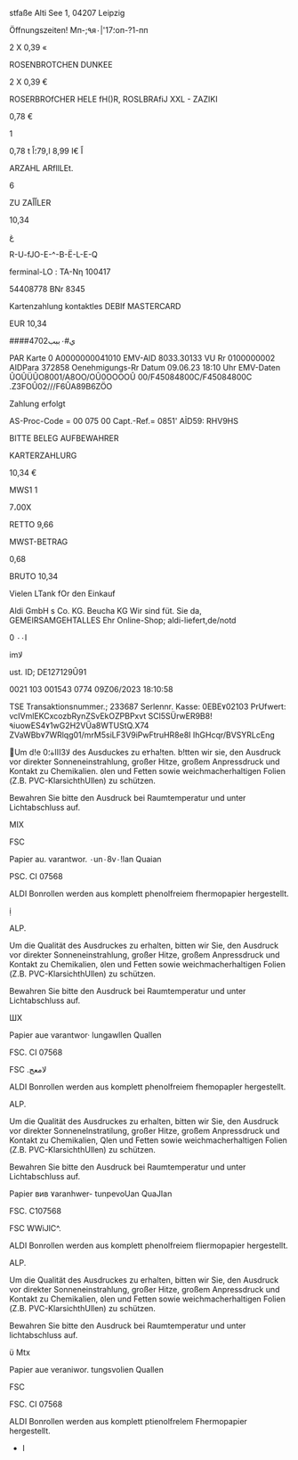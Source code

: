 stfaße Alti See 1, 04207 Leipzig

Öffnungszeiten!
Мп-;٩я٠|'17؛оп-?1-пп

2 X 0,39 «

ROSENBROTCHEN DUNKEE

2 X 0,39 €

ROSERBROfCHER HELE
fH()R, ROSLBRAfiJ XXL -
ZAZIKI

0,78 €

1

0,78 t
اً
€ا
8,99
ا,79؛اً

ARZAHL ARfllLEt.

6

ZU ZAاًاًLER

10,34

غ

R-U-fJO-E-^-B-Ë-L-E-Q

ferminal-LO :
ΤΑ-Νη 100417

54408778
BNr 8345

Kartenzahlung
kontaktles
DEBIf MASTERCARD

EUR 10,34

####ي#*٠*ببب4702

PAR
Karte 0
Α0000000041010
EMV-AID
8033.30133
VU Rr
0100000002
AIDPara
372858
Oenehmigungs-Rr
Datum 09.06.23 18:10 Uhr
EMV-Daten
ÛOÛÜÛO8001/A8OO/OÛ0OOOOÛ
00/F45084800C/F45084800C
.Z3FOÛ02///F6ÛA89B6ZÖO

Zahlung erfolgt

AS-Proc-Code = 00 075
00
Capt.-Ref.= 0851'
AỈD59: RHV9HS

BITTE BELEG AUFBEWAHRER

KARTERZAHLURG

10,34 €

MWS1
1

7،00Χ

RETTO
9,66

MWST-BETRAG

0,68

BRUTO
10,34

Vielen LTank fOr den Einkauf

Aldi GmbH s Co. KG. Beucha KG
Wir sind füt. Sie da, GEMEIRSAMGEHTALLES
Ehr Online-Shop; aldi-liefert,de/notd

0 ٠٠I

imلا

ust. ID; DE127129Û91

0021 103 001543 0774 09Ζ06/2023 18:10:58

TSE Transaktionsnummer.; 233687
Serlennr. Kasse: 0ΕΒΕ٧02103
PrUfwert: vcIVmlEKCxcozbRynZSvEkOZPBPxvt
SCl5SÜrwER9B8!٩iuowES4٧1wG2H2VŰa8WTUStQ.X74
ZVaWBb٧7WRlqg01/mrM5siLF3V9iPwFtruHR8e8I
IhGHcqr/BVSYRLcEng

Um d!e 0لا3اااة؛ des Ausduckes zu e٢ha!ten. b!tten wir sie,
den Ausdruck vor direkter Sonneneinstrahlung, großer
Hitze, großem Anpressdruck und Kontakt zu Chemikalien.
٥len und Fetten sowie weichmacherhaltigen Folien
(Ζ.Β. PVC-KlarsichthUllen) zu schützen.

Bewahren Sie bitte den Ausdruck bei Raumtemperatur
und unter Lichtabschluss auf.

MIX

FSC

Papier au. varantwor.
٠un٠8v٠!lan Quaian

PSC. CI 07568

ALDI Bonrollen werden aus komplett phenolfreiem
fhermopapier hergestellt.

ị

ALP.

Um die Qualität des Ausdruckes zu erhalten, bitten wir Sie,
den Ausdruck vor direkter Sonneneinstrahlung, großer
Hitze, großem Anpressdruck und Kontakt zu Chemikalien,
٥len und Fetten sowie weichmacherhaltigen Folien
(Ζ.Β. PVC-KlarsichthUllen) zu schützen.

Bewahren Sie bitte den Ausdruck bei Raumtemperatur
und unter Lichtabschluss auf.

ШХ

Papier aue varantwor·
lungawllen Quallen

FSC. CI 07568

FSC
.لامعج

ALDI Bonrollen werden aus komplett phenolfreiem
fhemopapler hergestellt.

ALP.

Um die Qualität des Ausdruckes zu erhalten, bitten wir Sie,
den Ausdruck vor direkter Sonnenelnstratilung, großer
Hitze, großem Anpressdruck und Kontakt zu Chemikalien,
Qlen und Fetten sowie weichmacherhaltigen Folien
(Ζ.Β. PVC-KlarsichthUllen) zu schützen.

Bewahren Sie bitte den Ausdruck bei Raumtemperatur
und unter Lichtabschluss auf.

Papier вив ٧aranhwer-
tunpevoUan QuaJIan

FSC. C107568

FSC
WWiJlC^.

ALDI Bonrollen werden aus komplett phenolfreiem
fliermopapier hergestellt.

ALP.

Um die Qualität des Ausdruckes zu erhalten, bitten wir Sie,
den Ausdruck vor direkter Sonneneinstrahlung, großer
Hitze, großem Anpressdruck und Kontakt zu Chemikalien,
٥len und Fetten sowie weichmacherhaltigen Folien
(Ζ.Β. PVC-KlarsichthUllen) zu schützen.

Bewahren Sie bitte den Ausdruck bei Raumtemperatur
und unter lichtabschluss auf.

ϋ Mtx

Papier aue veraniwor.
tungsvolien Quallen

FSC

FSC. CI 07568

ALDI Bonrollen werden aus komplett ptienolfrelem
Fhermopapier hergestellt.

- I

